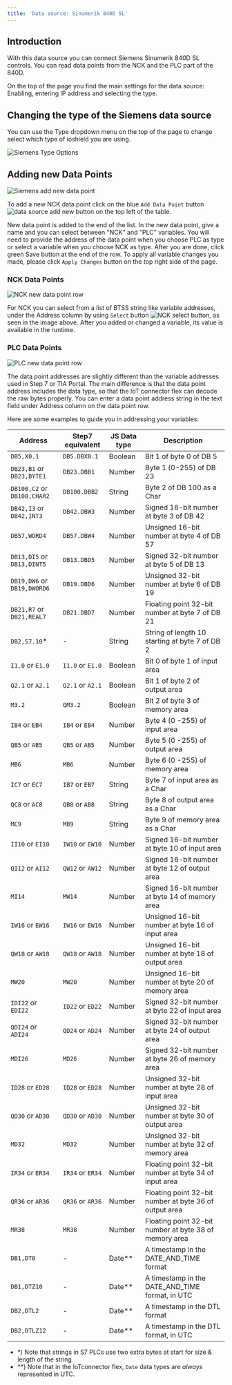 ```yaml
---
title: 'Data source: Sinumerik 840D SL'
---
```


## Introduction

With this data source you can connect Siemens Sinumerik 840D SL controls. You can read data points from the NCK and the PLC part of the 840D.

On the top of the page you find the main settings for the data source: Enabling, entering IP address and selecting the type.

## Changing the type of the Siemens data source

You can use the Type dropdown menu on the top of the page to change select which type of ioshield you are using.

![Siemens Type Options](/img/datasource/siemens_types.png)

## Adding new Data Points

![Siemens add new data point](/img/datasource/add.png)

To add a new NCK data point click on the blue `Add Data Point` button ![data source add new button](/img/datasource/addbutton.png) on the top left of the table.

New data point is added to the end of the list. In the new data point, give a name and you can select between "NCK" and "PLC" variables. You will need to provide the address of the data point when you choose PLC as type or select a variable when you choose NCK as type. After you are done, click green Save button at the end of the row. To apply all variable changes you made, please click `Apply Changes` button on the top right side of the page.

### NCK Data Points

![NCK new data point row](/img/datasource/nck.png)

For NCK you can select from a list of BTSS string like variable addresses, under the Address column by using `Select` button ![NCK select button](/img/datasource/nckselectbutton.png), as seen in the image above. After you added or changed a variable, its value is available in the runtime.

### PLC Data Points

![PLC new data point row](/img/datasource/plc.png)

The data point addresses are slightly different than the variable addresses used in Step 7 or TIA Portal. The main difference is that the data point address includes the data type, so that the IoT connector flex can decode the raw bytes properly. You can enter a data point address string in the text field under Address column on the data point row.

Here are some examples to guide you in addressing your variables:

| Address                     | Step7 equivalent | JS Data type | Description                                            |
| --------------------------- | ---------------- | ------------ | ------------------------------------------------------ |
| `DB5,X0.1`                  | `DB5.DBX0.1`     | Boolean      | Bit 1 of byte 0 of DB 5                                |
| `DB23,B1` or `DB23,BYTE1`   | `DB23.DBB1`      | Number       | Byte 1 (0-255) of DB 23                                |
| `DB100,C2` or `DB100,CHAR2` | `DB100.DBB2`     | String       | Byte 2 of DB 100 as a Char                             |
| `DB42,I3` or `DB42,INT3`    | `DB42.DBW3`      | Number       | Signed 16-bit number at byte 3 of DB 42                |
| `DB57,WORD4`                | `DB57.DBW4`      | Number       | Unsigned 16-bit number at byte 4 of DB 57              |
| `DB13,DI5` or `DB13,DINT5`  | `DB13.DBD5`      | Number       | Signed 32-bit number at byte 5 of DB 13                |
| `DB19,DW6` or `DB19,DWORD6` | `DB19.DBD6`      | Number       | Unsigned 32-bit number at byte 6 of DB 19              |
| `DB21,R7` or `DB21,REAL7`   | `DB21.DBD7`      | Number       | Floating point 32-bit number at byte 7 of DB 21        |
| `DB2,S7.10`\*               | -                | String       | String of length 10 starting at byte 7 of DB 2         |
| `I1.0` or `E1.0`            | `I1.0` or `E1.0` | Boolean      | Bit 0 of byte 1 of input area                          |
| `Q2.1` or `A2.1`            | `Q2.1` or `A2.1` | Boolean      | Bit 1 of byte 2 of output area                         |
| `M3.2`                      | `QM3.2`          | Boolean      | Bit 2 of byte 3 of memory area                         |
| `IB4` or `EB4`              | `IB4` or `EB4`   | Number       | Byte 4 (0 -255) of input area                          |
| `QB5` or `AB5`              | `QB5` or `AB5`   | Number       | Byte 5 (0 -255) of output area                         |
| `MB6`                       | `MB6`            | Number       | Byte 6 (0 -255) of memory area                         |
| `IC7` or `EC7`              | `IB7` or `EB7`   | String       | Byte 7 of input area as a Char                         |
| `QC8` or `AC8`              | `QB8` or `AB8`   | String       | Byte 8 of output area as a Char                        |
| `MC9`                       | `MB9`            | String       | Byte 9 of memory area as a Char                        |
| `II10` or `EI10`            | `IW10` or `EW10` | Number       | Signed 16-bit number at byte 10 of input area          |
| `QI12` or `AI12`            | `QW12` or `AW12` | Number       | Signed 16-bit number at byte 12 of output area         |
| `MI14`                      | `MW14`           | Number       | Signed 16-bit number at byte 14 of memory area         |
| `IW16` or `EW16`            | `IW16` or `EW16` | Number       | Unsigned 16-bit number at byte 16 of input area        |
| `QW18` or `AW18`            | `QW18` or `AW18` | Number       | Unsigned 16-bit number at byte 18 of output area       |
| `MW20`                      | `MW20`           | Number       | Unsigned 16-bit number at byte 20 of memory area       |
| `IDI22` or `EDI22`          | `ID22` or `ED22` | Number       | Signed 32-bit number at byte 22 of input area          |
| `QDI24` or `ADI24`          | `QD24` or `AD24` | Number       | Signed 32-bit number at byte 24 of output area         |
| `MDI26`                     | `MD26`           | Number       | Signed 32-bit number at byte 26 of memory area         |
| `ID28` or `ED28`            | `ID28` or `ED28` | Number       | Unsigned 32-bit number at byte 28 of input area        |
| `QD30` or `AD30`            | `QD30` or `AD30` | Number       | Unsigned 32-bit number at byte 30 of output area       |
| `MD32`                      | `MD32`           | Number       | Unsigned 32-bit number at byte 32 of memory area       |
| `IR34` or `ER34`            | `IR34` or `ER34` | Number       | Floating point 32-bit number at byte 34 of input area  |
| `QR36` or `AR36`            | `QR36` or `AR36` | Number       | Floating point 32-bit number at byte 36 of output area |
| `MR38`                      | `MR38`           | Number       | Floating point 32-bit number at byte 38 of memory area |
| `DB1,DT0`                   | -                | Date\*\*     | A timestamp in the DATE_AND_TIME format                |
| `DB1,DTZ10`                 | -                | Date\*\*     | A timestamp in the DATE_AND_TIME format, in UTC        |
| `DB2,DTL2`                  | -                | Date\*\*     | A timestamp in the DTL format                          |
| `DB2,DTLZ12`                | -                | Date\*\*     | A timestamp in the DTL format, in UTC                  |

- \*) Note that strings in S7 PLCs use two extra bytes at start for size & length of the string
- \*\*) Note that in the IoTconnector flex, `Date` data types are _always_ represented in UTC.
